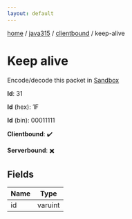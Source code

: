 ```yaml
---
layout: default
---
```


[home](/)  /  [java315](/protocol/java315)  /  [clientbound](/protocol/java315/clientbound)  /  keep-alive

# Keep alive

Encode/decode this packet in [Sandbox](../../../sandbox/java315#clientbound.keep_alive)

**Id**: 31

**Id** (hex): 1F

**Id** (bin): 00011111

**Clientbound**: ✔️

**Serverbound**: ✖️

## Fields

Name | Type
---|---
id | varuint

